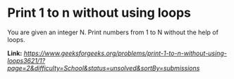 # Print 1 to n without using loops
You are given an integer N. Print numbers from 1 to N without the help of loops.  

**Link:** _https://www.geeksforgeeks.org/problems/print-1-to-n-without-using-loops3621/1?page=2&difficulty=School&status=unsolved&sortBy=submissions_
